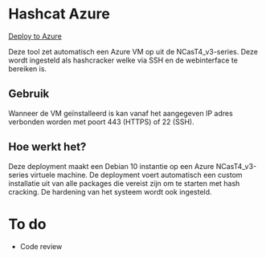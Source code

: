 # Hashcat Azure

[Deploy to Azure](https://portal.azure.com/#create/Microsoft.Template/uri/https%3A%2F%2Fraw.githubusercontent.com%2Framondunker%2Fhashcat-azure%2Fmain%2FHashcat-Azure%2Fazuredeploy.json)


Deze tool zet automatisch een Azure VM op uit de NCasT4_v3-series. Deze wordt ingesteld als hashcracker welke via SSH en de webinterface te bereiken is.

## Gebruik
Wanneer de VM geïnstalleerd is kan vanaf het aangegeven IP adres verbonden worden met poort 443 (HTTPS) of 22 (SSH).

## Hoe werkt het?
Deze deployment maakt een Debian 10 instantie op een Azure NCasT4_v3-series virtuele machine. De deployment voert automatisch een custom installatie uit van alle packages die vereist zijn om te starten met hash cracking. De hardening van het systeem wordt ook ingesteld.


# To do
* Code review

